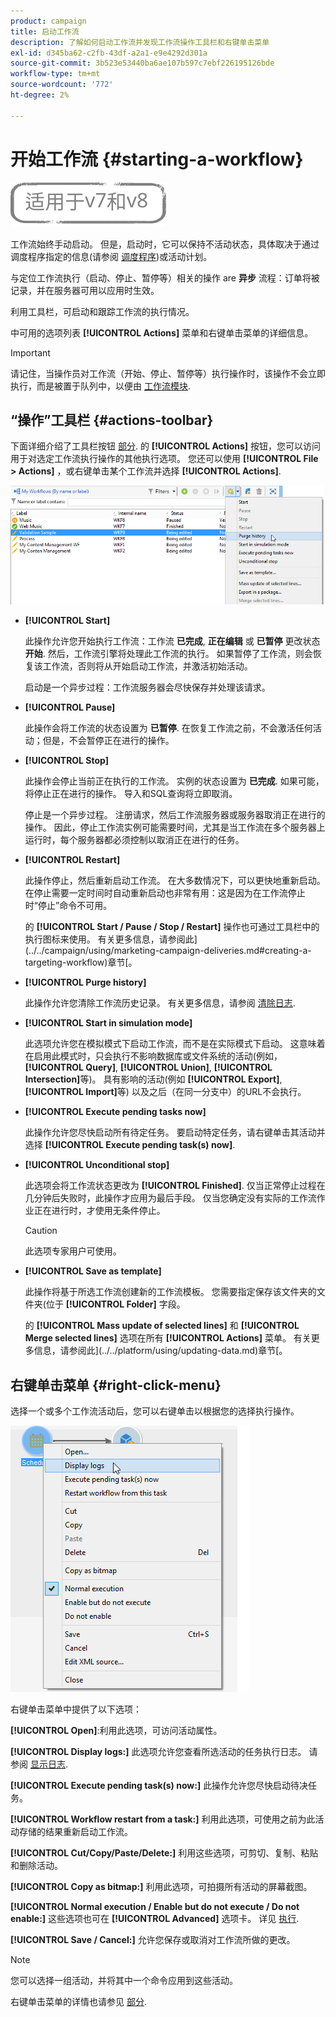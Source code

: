 ```yaml
---
product: campaign
title: 启动工作流
description: 了解如何启动工作流并发现工作流操作工具栏和右键单击菜单
exl-id: d345ba62-c2fb-43df-a2a1-e9e4292d301a
source-git-commit: 3b523e53440ba6ae107b597c7ebf226195126bde
workflow-type: tm+mt
source-wordcount: '772'
ht-degree: 2%

---
```


# 开始工作流 {#starting-a-workflow}

![](../../assets/common.svg)

工作流始终手动启动。 但是，启动时，它可以保持不活动状态，具体取决于通过调度程序指定的信息(请参阅 [调度程序](scheduler.md))或活动计划。

与定位工作流执行（启动、停止、暂停等）相关的操作 are **异步** 流程：订单将被记录，并在服务器可用以应用时生效。

利用工具栏，可启动和跟踪工作流的执行情况。

中可用的选项列表 **[!UICONTROL Actions]** 菜单和右键单击菜单的详细信息。

>[!IMPORTANT]
>
>请记住，当操作员对工作流（开始、停止、暂停等）执行操作时，该操作不会立即执行，而是被置于队列中，以便由 [工作流模块](architecture.md).

## “操作”工具栏 {#actions-toolbar}

下面详细介绍了工具栏按钮 [部分](../../campaign/using/marketing-campaign-deliveries.md#building-the-main-target-in-a-workflow). 的 **[!UICONTROL Actions]** 按钮，您可以访问用于对选定工作流执行操作的其他执行选项。 您还可以使用 **[!UICONTROL File > Actions]** ，或右键单击某个工作流并选择 **[!UICONTROL Actions]**.

![](assets/purge_historique.png)

* **[!UICONTROL Start]**

   此操作允许您开始执行工作流：工作流 **已完成**, **正在编辑** 或 **已暂停** 更改状态 **开始**. 然后，工作流引擎将处理此工作流的执行。 如果暂停了工作流，则会恢复该工作流，否则将从开始启动工作流，并激活初始活动。

   启动是一个异步过程：工作流服务器会尽快保存并处理该请求。

* **[!UICONTROL Pause]**

   此操作会将工作流的状态设置为 **已暂停**. 在恢复工作流之前，不会激活任何活动；但是，不会暂停正在进行的操作。

* **[!UICONTROL Stop]**

   此操作会停止当前正在执行的工作流。 实例的状态设置为 **已完成**. 如果可能，将停止正在进行的操作。 导入和SQL查询将立即取消。

   停止是一个异步过程。 注册请求，然后工作流服务器或服务器取消正在进行的操作。 因此，停止工作流实例可能需要时间，尤其是当工作流在多个服务器上运行时，每个服务器都必须控制以取消正在进行的任务。

* **[!UICONTROL Restart]**

   此操作停止，然后重新启动工作流。 在大多数情况下，可以更快地重新启动。 在停止需要一定时间时自动重新启动也非常有用：这是因为在工作流停止时“停止”命令不可用。

   的 **[!UICONTROL Start / Pause / Stop / Restart]** 操作也可通过工具栏中的执行图标来使用。 有关更多信息，请参阅此](../../campaign/using/marketing-campaign-deliveries.md#creating-a-targeting-workflow)章节[。

* **[!UICONTROL Purge history]**

   此操作允许您清除工作流历史记录。 有关更多信息，请参阅 [清除日志](monitoring-workflow-execution.md#purging-the-logs).

* **[!UICONTROL Start in simulation mode]**

   此选项允许您在模拟模式下启动工作流，而不是在实际模式下启动。 这意味着在启用此模式时，只会执行不影响数据库或文件系统的活动(例如， **[!UICONTROL Query]**, **[!UICONTROL Union]**, **[!UICONTROL Intersection]**&#x200B;等)。 具有影响的活动(例如 **[!UICONTROL Export]**, **[!UICONTROL Import]**&#x200B;等) 以及之后（在同一分支中）的URL不会执行。

* **[!UICONTROL Execute pending tasks now]**

   此操作允许您尽快启动所有待定任务。 要启动特定任务，请右键单击其活动并选择 **[!UICONTROL Execute pending task(s) now]**.

* **[!UICONTROL Unconditional stop]**

   此选项会将工作流状态更改为 **[!UICONTROL Finished]**. 仅当正常停止过程在几分钟后失败时，此操作才应用为最后手段。 仅当您确定没有实际的工作流作业正在进行时，才使用无条件停止。

   >[!CAUTION]
   >
   >此选项专家用户可使用。

* **[!UICONTROL Save as template]**

   此操作将基于所选工作流创建新的工作流模板。 您需要指定保存该文件夹的文件夹(位于 **[!UICONTROL Folder]** 字段。

   的 **[!UICONTROL Mass update of selected lines]** 和 **[!UICONTROL Merge selected lines]** 选项在所有 **[!UICONTROL Actions]** 菜单。 有关更多信息，请参阅此](../../platform/using/updating-data.md)章节[。

## 右键单击菜单 {#right-click-menu}

选择一个或多个工作流活动后，您可以右键单击以根据您的选择执行操作。

![](assets/contextual_menu.png)

右键单击菜单中提供了以下选项：

**[!UICONTROL Open]**:利用此选项，可访问活动属性。

**[!UICONTROL Display logs:]** 此选项允许您查看所选活动的任务执行日志。 请参阅 [显示日志](monitoring-workflow-execution.md#displaying-logs).

**[!UICONTROL Execute pending task(s) now:]** 此操作允许您尽快启动待决任务。

**[!UICONTROL Workflow restart from a task:]** 利用此选项，可使用之前为此活动存储的结果重新启动工作流。

**[!UICONTROL Cut/Copy/Paste/Delete:]** 利用这些选项，可剪切、复制、粘贴和删除活动。

**[!UICONTROL Copy as bitmap:]** 利用此选项，可拍摄所有活动的屏幕截图。

**[!UICONTROL Normal execution / Enable but do not execute / Do not enable:]** 这些选项也可在 **[!UICONTROL Advanced]** 选项卡。 详见 [执行](advanced-parameters.md#execution).

**[!UICONTROL Save / Cancel:]** 允许您保存或取消对工作流所做的更改。

>[!NOTE]
>
>您可以选择一组活动，并将其中一个命令应用到这些活动。

右键单击菜单的详情也请参见 [部分](../../campaign/using/marketing-campaign-deliveries.md#executing-a-workflow).
